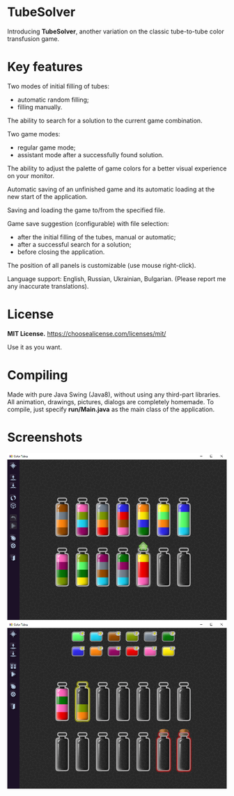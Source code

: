 # TubeSolver
Introducing **TubeSolver**, another variation on the classic tube-to-tube color transfusion game.

# Key features
Two modes of initial filling of tubes:
- automatic random filling;
- filling manually.

The ability to search for a solution to the current game combination.

Two game modes:
- regular game mode;
- assistant mode after a successfully found solution.

The ability to adjust the palette of game colors for a better visual experience on your monitor.

Automatic saving of an unfinished game and its automatic loading at the new start of the application.

Saving and loading the game to/from the specified file.

Game save suggestion (configurable) with file selection:
- after the initial filling of the tubes, manual or automatic;
- after a successful search for a solution;
- before closing the application.

The position of all panels is customizable (use mouse right-click).

Language support: English, Russian, Ukrainian, Bulgarian. (Please report me any inaccurate translations).

# License
**MIT License.** 
https://choosealicense.com/licenses/mit/ 

Use it as you want. 

# Compiling
Made with pure Java Swing (Java8), without using any third-part libraries. All animation, drawings, pictures, dialogs are completely homemade. To compile, just specify **run/Main.java** as the main class of the application.

# Screenshots
![Screenshot1](/screenshot1.png)
![Screenshot2](/screenshot2.png)

